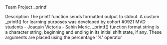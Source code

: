 Team Project
_printf

Description
The printf function sends formatted output to stdout. A custom _printf() for learning purposes was developed by cohort #0921 MVD students - Joaquin Victoria - Sahin Meric.
_printf() function format string is a character string, beginning and ending in its initial shift state, if any. These arguments are placed using the percentage '%' operator
